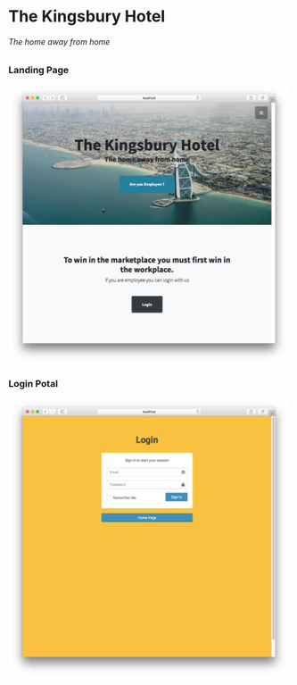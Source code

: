 
# The Kingsbury Hotel
###### The home away from home



### Landing Page 
 
<p align="center">
  <img src="project previews/1.png" width="auto" height="auto"/>
</p>

### Login Potal
<p align="center">
  <img src="project previews/2.png" width="auto" height="auto"/>
</p>


